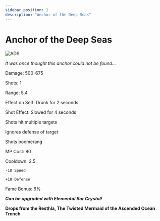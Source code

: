 ```yaml
---
sidebar_position: 1
description: "Anchor of the Deep Seas"
---
```


# Anchor of the Deep Seas

![ADS](https://vwiki.valorserver.com/api/item/picture/anchor%20of%20the%20deep%20seas)

<i>It was once thought this anchor could not be found...</i>

Damage: 500-675

Shots: 1 

Range: 5.4

Effect on Self: Drunk for 2 seconds

Shot Effect: Slowed for 4 seconds

Shots hit multiple targets

Ignores defense of target

Shots boomerang

MP Cost: 80

Cooldown: 2.5

    -10 Speed
    
    +10 Defense

Fame Bonus: 6%

***Can be upgraded with Elemental Sor Crystal!***

**Drops from the Resthla, The Twisted Mermaid of the Ascended Ocean Trench**
